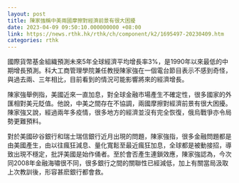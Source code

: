 ```yaml
---
layout: post
title: 陳家強稱中美兩國摩擦對經濟前景有很大困擾
date: 2023-04-09 09:50:10.000000000 +08:00
link: https://news.rthk.hk/rthk/ch/component/k2/1695497-20230409.htm
categories: rthk
---
```


國際貨幣基金組織預測未來5年全球經濟平均增長率3%，是1990年以來最低的中期增長預測。科大工商管理學院兼任教授陳家強在一個電台節目表示不感到奇怪，與過去兩、三年相比，目前看到的情況可能影響將來的經濟增長。

陳家強舉例指，美國近來一直加息，對全球金融市場產生不確定性，很多國家的外匯相對美元貶值。他說，中美之間存在不協調，兩國摩擦對經濟前景有很大困擾。陳家強又說，經過兩年多疫情，很多地方的經濟並沒有完全恢復，俄烏戰爭亦令局勢更難預料。

對於美國矽谷銀行和瑞士瑞信銀行近月出現的問題，陳家強指，很多金融問題都是由美國產生，由以往瘋狂減息、量化寬鬆至最近瘋狂加息，全球都是被動接招，導致出現不穩定，批評美國是始作俑者。至於會否產生連鎖效應，陳家強認為，今次同2008年金融海嘯很不同，很多銀行之間的關聯性已經減低，加上有關當局汲取上次教訓後，形容甚麽銀行都會救。
